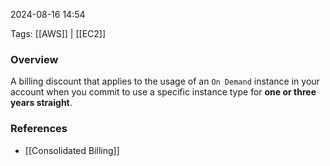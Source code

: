 
2024-08-16 14:54

Tags: [[AWS]] | [[EC2]]

### Overview
A billing discount that applies to the usage of an `On Demand` instance in your account when you commit to use a specific instance type for **one or three years straight**.

### References
- [[Consolidated Billing]]

